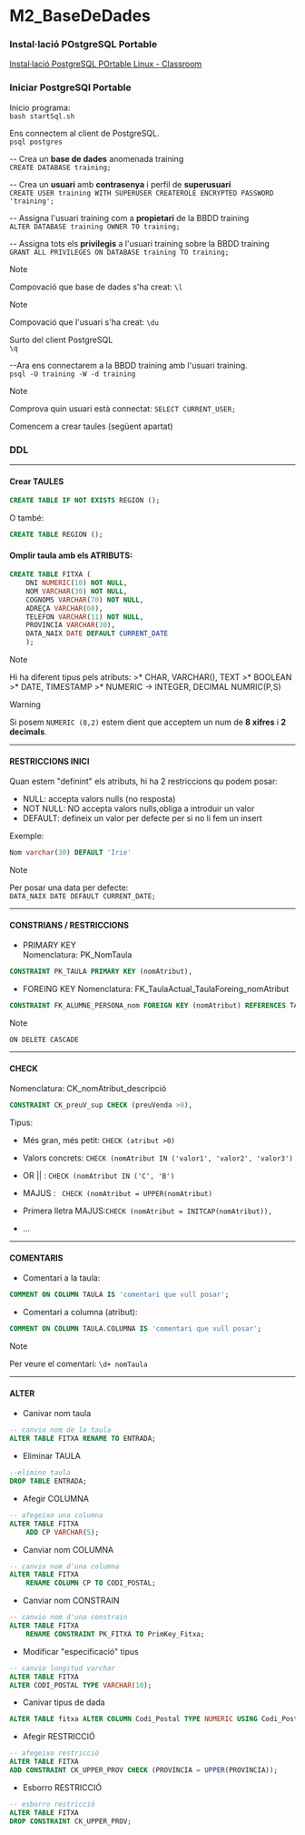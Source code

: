 # M2_BaseDeDades

### Instal·lació POstgreSQL Portable

[Instal·lació PostgreSQL POrtable Linux - Classroom](https://classroom.google.com/c/NzA1MTYyMjgyNDU1/m/NzI2NDA1NDEzOTI1/details)

### Iniciar PostgreSQl Portable
Inicio programa:  
`bash startSql.sh`

Ens connectem al client de PostgreSQL.  
`psql postgres`
  
-- Crea un **base de dades** anomenada training  
`CREATE DATABASE training;`

-- Crea un **usuari** amb **contrasenya** i perfil de **superusuari**   
`CREATE USER training WITH SUPERUSER CREATEROLE ENCRYPTED PASSWORD 'training';`

-- Assigna l'usuari training com a **propietari** de la BBDD training  
`ALTER DATABASE training OWNER TO training;`

-- Assigna tots els **privilegis** a l'usuari training sobre la BBDD training  
`GRANT ALL PRIVILEGES ON DATABASE training TO training;`

>[!NOTE]
> Compovació que base de dades s'ha creat: `\l`

>[!NOTE]
> Compovació que l'usuari s'ha creat: `\du`

Surto del client PostgreSQL  
`\q`

--Ara ens connectarem a la BBDD training amb l'usuari training.  
`psql -U training -W -d training`

>[!NOTE]
>Comprova quin usuari està connectat: `SELECT CURRENT_USER;`

Comencem a crear taules (següent apartat)

### DDL
---

#### Crear TAULES  

```sql
CREATE TABLE IF NOT EXISTS REGION ();
```
O també:
```sql
CREATE TABLE REGION ();
```

#### Omplir taula amb els ATRIBUTS:
```sql
CREATE TABLE FITXA (
    DNI NUMERIC(10) NOT NULL,
    NOM VARCHAR(30) NOT NULL,
    COGNOMS VARCHAR(70) NOT NULL,
    ADREÇA VARCHAR(60),
    TELEFON VARCHAR(11) NOT NULL,
    PROVINCIA VARCHAR(30),
    DATA_NAIX DATE DEFAULT CURRENT_DATE
    );
```  

>[!NOTE]
> Hi ha diferent tipus pels atributs:
    >* CHAR, VARCHAR(), TEXT
    >* BOOLEAN
    >* DATE, TIMESTAMP
    >* NUMERIC -> INTEGER, DECIMAL NUMRIC(P,S)

  
>[!WARNING]
> Si posem `NUMERIC (8,2)` estem dient que acceptem un num de **8 xifres** i **2 decimals**.

---
#### RESTRICCIONS INICI
Quan estem "definint" els atributs, hi ha 2 restriccions qu podem posar:
* NULL: accepta valors nulls (no resposta) 
* NOT NULL: NO accepta valors nulls,obliga a introduir un valor
* DEFAULT: defineix un valor per defecte per si no li fem un insert

Exemple:
```sql
Nom varchar(30) DEFAULT 'Irie'
```

> [!NOTE]
>Per posar una data per defecte:  
>`DATA_NAIX DATE DEFAULT CURRENT_DATE;`


---
#### CONSTRIANS / RESTRICCIONS
* PRIMARY KEY  
Nomenclatura: PK_NomTaula
```sql
CONSTRAINT PK_TAULA PRIMARY KEY (nomAtribut),
```

* FOREING KEY
Nomenclatura: FK_TaulaActual_TaulaForeing_nomAtribut  

```sql
CONSTRAINT FK_ALUMNE_PERSONA_nom FOREIGN KEY (nomAtribut) REFERENCES TAULAFOREING(nomAtribut)
```

>[!NOTE]  
> `ON DELETE CASCADE`
---
#### CHECK
Nomenclatura: CK_nomAtribut_descripció
```sql
CONSTRAINT CK_preuV_sup CHECK (preuVenda >0),
```
Tipus:  
* Més gran, més petit: `CHECK (atribut >0)`

* Valors concrets: `CHECK (nomAtribut IN ('valor1', 'valor2', 'valor3')`

* OR || : `CHECK (nomAtribut IN ('C', 'B')`

* MAJUS : ` CHECK (nomAtribut = UPPER(nomAtribut)`  

* Primera lletra MAJUS:`CHECK (nomAtribut = INITCAP(nomAtribut)),`

* ...

---

#### COMENTARIS
* Comentari a la taula:
```sql
COMMENT ON COLUMN TAULA IS 'comentari que vull posar';
```

* Comentari a columna (atribut):
```sql
COMMENT ON COLUMN TAULA.COLUMNA IS 'comentari que vull posar';
```

>[!NOTE]  
> Per veure el comentari: `\d+ nomTaula`

---

#### ALTER
* Canivar nom taula
```sql
-- canvio nom de la taula
ALTER TABLE FITXA RENAME TO ENTRADA;
```
* Eliminar TAULA
```sql
--elimino taula
DROP TABLE ENTRADA;
```

* Afegir COLUMNA
```sql
-- afegeixo una columna
ALTER TABLE FITXA
    ADD CP VARCHAR(5);

```

* Canviar nom COLUMNA
```sql
-- canvio nom d'una columna
ALTER TABLE FITXA
    RENAME COLUMN CP TO CODI_POSTAL;
```

* Canviar nom CONSTRAIN
```sql
-- canvio nom d'una constrain
ALTER TABLE FITXA
    RENAME CONSTRAINT PK_FITXA TO PrimKey_Fitxa;
```

* Modificar "especificació" tipus
```sql
-- canvio longitud varchar
ALTER TABLE FITXA
ALTER CODI_POSTAL TYPE VARCHAR(10);
```

* Canivar tipus de dada
```sql
ALTER TABLE fitxa ALTER COLUMN Codi_Postal TYPE NUMERIC USING Codi_Postal::NUMERIC(5);
```

* Afegir RESTRICCIÓ
```sql
-- afegeixo restricció
ALTER TABLE FITXA
ADD CONSTRAINT CK_UPPER_PROV CHECK (PROVINCIA = UPPER(PROVINCIA));
```

* Esborro RESTRICCIÓ
```sql
-- esborro restricció
ALTER TABLE FITXA
DROP CONSTRAINT CK_UPPER_PROV;
```